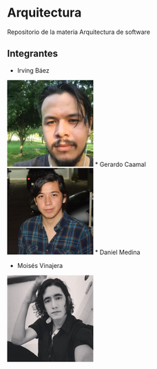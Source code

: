 # Arquitectura
Repositorio de la materia Arquitectura de software

## Integrantes

* Irving Báez
<img src="https://github.com/MoisesVinajera/Arquitectura/blob/main/imagenes/Irving.jpg" width="200">
* Gerardo Caamal
<img src="https://github.com/MoisesVinajera/Arquitectura/blob/main/imagenes/Caamal.jpeg" width="200">
* Daniel Medina

* Moisés Vinajera
<img src="https://github.com/MoisesVinajera/Arquitectura/blob/main/imagenes/Moises.png" width="200">


